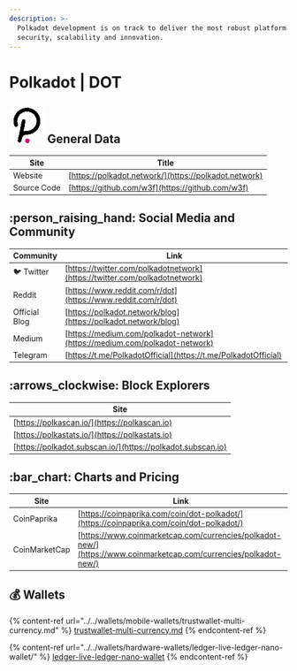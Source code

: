 ```yaml
---
description: >-
  Polkadot development is on track to deliver the most robust platform for
  security, scalability and innovation.
---
```


# Polkadot | DOT

## <img src="../../.gitbook/assets/dot.png" alt="" data-size="line"> General Data

| Site        | Title                                                 |
| ----------- | ----------------------------------------------------- |
| Website     | [https://polkadot.network/](https://polkadot.network) |
| Source Code | [https://github.com/w3f](https://github.com/w3f)      |

## :person\_raising\_hand: Social Media and Community

| Community      | Link                                                                       |
| -------------- | -------------------------------------------------------------------------- |
| :bird: Twitter | [https://twitter.com/polkadotnetwork](https://twitter.com/polkadotnetwork) |
| Reddit         | [https://www.reddit.com/r/dot](https://www.reddit.com/r/dot)               |
| Official Blog  | [https://polkadot.network/blog](https://polkadot.network/blog)             |
| Medium         | [https://medium.com/polkadot-network](https://medium.com/polkadot-network) |
| Telegram       | [https://t.me/PolkadotOfficial](https://t.me/PolkadotOfficial)             |

## :arrows\_clockwise: Block Explorers

| Site                                                        |
| ----------------------------------------------------------- |
| [https://polkascan.io/](https://polkascan.io)               |
| [https://polkastats.io/](https://polkastats.io)             |
| [https://polkadot.subscan.io/](https://polkadot.subscan.io) |

## :bar\_chart: Charts and Pricing

| Site          | Link                                                                                                             |
| ------------- | ---------------------------------------------------------------------------------------------------------------- |
| CoinPaprika   | [https://coinpaprika.com/coin/dot-polkadot/](https://coinpaprika.com/coin/dot-polkadot/)                         |
| CoinMarketCap | [https://www.coinmarketcap.com/currencies/polkadot-new/](https://www.coinmarketcap.com/currencies/polkadot-new/) |

## :moneybag: Wallets

{% content-ref url="../../wallets/mobile-wallets/trustwallet-multi-currency.md" %}
[trustwallet-multi-currency.md](../../wallets/mobile-wallets/trustwallet-multi-currency.md)
{% endcontent-ref %}

{% content-ref url="../../wallets/hardware-wallets/ledger-live-ledger-nano-wallet/" %}
[ledger-live-ledger-nano-wallet](../../wallets/hardware-wallets/ledger-live-ledger-nano-wallet/)
{% endcontent-ref %}
